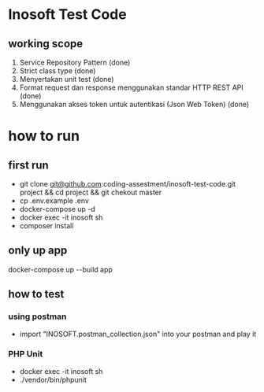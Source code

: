 # Inosoft Test Code 
## working scope
1. Service Repository Pattern (done)
2. Strict class type (done)
3. Menyertakan unit test (done)
4. Format request dan response menggunakan standar HTTP REST API (done)
5. Menggunakan akses token untuk autentikasi (Json Web Token) (done)
# how to run 
## first run 
- git clone git@github.com:coding-assestment/inosoft-test-code.git project && cd project && git chekout master
- cp .env.example .env
- docker-compose up -d 
- docker exec -it inosoft sh
- composer install
## only up app 
 docker-compose up --build app

## how to test
### using postman 
- import "INOSOFT.postman_collection.json" into your postman and play it
### PHP Unit 
- docker exec -it inosoft sh
- ./vendor/bin/phpunit
